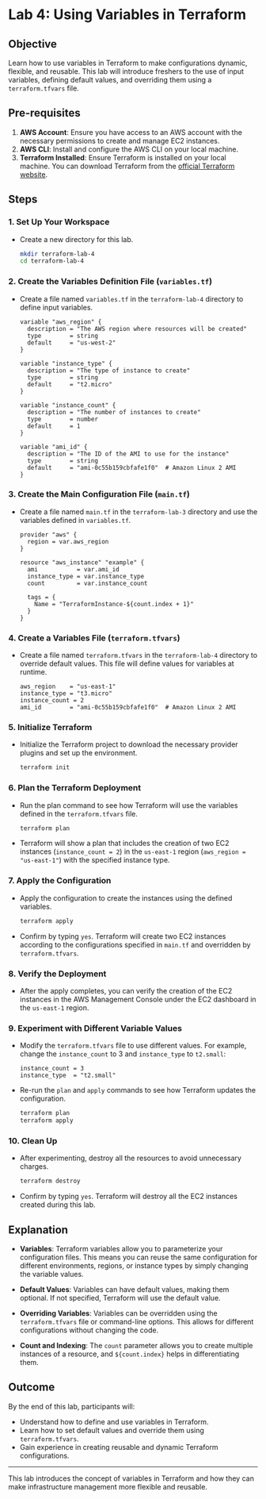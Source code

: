 # Lab 4: Using Variables in Terraform

## Objective

Learn how to use variables in Terraform to make configurations dynamic, flexible, and reusable. This lab will introduce freshers to the use of input variables, defining default values, and overriding them using a `terraform.tfvars` file.

## Pre-requisites

1. **AWS Account**: Ensure you have access to an AWS account with the necessary permissions to create and manage EC2 instances.
2. **AWS CLI**: Install and configure the AWS CLI on your local machine.
3. **Terraform Installed**: Ensure Terraform is installed on your local machine. You can download Terraform from the [official Terraform website](https://www.terraform.io/downloads.html).

## Steps

### 1. Set Up Your Workspace

- Create a new directory for this lab.

    ```bash
    mkdir terraform-lab-4
    cd terraform-lab-4
    ```

### 2. Create the Variables Definition File (`variables.tf`)

- Create a file named `variables.tf` in the `terraform-lab-4` directory to define input variables.

    ```hcl
    variable "aws_region" {
      description = "The AWS region where resources will be created"
      type        = string
      default     = "us-west-2"
    }

    variable "instance_type" {
      description = "The type of instance to create"
      type        = string
      default     = "t2.micro"
    }

    variable "instance_count" {
      description = "The number of instances to create"
      type        = number
      default     = 1
    }

    variable "ami_id" {
      description = "The ID of the AMI to use for the instance"
      type        = string
      default     = "ami-0c55b159cbfafe1f0"  # Amazon Linux 2 AMI
    }
    ```

### 3. Create the Main Configuration File (`main.tf`)

- Create a file named `main.tf` in the `terraform-lab-3` directory and use the variables defined in `variables.tf`.

    ```hcl
    provider "aws" {
      region = var.aws_region
    }

    resource "aws_instance" "example" {
      ami           = var.ami_id
      instance_type = var.instance_type
      count         = var.instance_count

      tags = {
        Name = "TerraformInstance-${count.index + 1}"
      }
    }
    ```

### 4. Create a Variables File (`terraform.tfvars`)

- Create a file named `terraform.tfvars` in the `terraform-lab-4` directory to override default values. This file will define values for variables at runtime.

    ```hcl
    aws_region    = "us-east-1"
    instance_type = "t3.micro"
    instance_count = 2
    ami_id        = "ami-0c55b159cbfafe1f0"  # Amazon Linux 2 AMI
    ```

### 5. Initialize Terraform

- Initialize the Terraform project to download the necessary provider plugins and set up the environment.

    ```bash
    terraform init
    ```

### 6. Plan the Terraform Deployment

- Run the plan command to see how Terraform will use the variables defined in the `terraform.tfvars` file.

    ```bash
    terraform plan
    ```

- Terraform will show a plan that includes the creation of two EC2 instances (`instance_count = 2`) in the `us-east-1` region (`aws_region = "us-east-1"`) with the specified instance type.

### 7. Apply the Configuration

- Apply the configuration to create the instances using the defined variables.

    ```bash
    terraform apply
    ```

- Confirm by typing `yes`. Terraform will create two EC2 instances according to the configurations specified in `main.tf` and overridden by `terraform.tfvars`.

### 8. Verify the Deployment

- After the apply completes, you can verify the creation of the EC2 instances in the AWS Management Console under the EC2 dashboard in the `us-east-1` region.

### 9. Experiment with Different Variable Values

- Modify the `terraform.tfvars` file to use different values. For example, change the `instance_count` to 3 and `instance_type` to `t2.small`:

    ```hcl
    instance_count = 3
    instance_type  = "t2.small"
    ```

- Re-run the `plan` and `apply` commands to see how Terraform updates the configuration.

    ```bash
    terraform plan
    terraform apply
    ```

### 10. Clean Up

- After experimenting, destroy all the resources to avoid unnecessary charges.

    ```bash
    terraform destroy
    ```

- Confirm by typing `yes`. Terraform will destroy all the EC2 instances created during this lab.

## Explanation

- **Variables**: Terraform variables allow you to parameterize your configuration files. This means you can reuse the same configuration for different environments, regions, or instance types by simply changing the variable values.

- **Default Values**: Variables can have default values, making them optional. If not specified, Terraform will use the default value.

- **Overriding Variables**: Variables can be overridden using the `terraform.tfvars` file or command-line options. This allows for different configurations without changing the code.

- **Count and Indexing**: The `count` parameter allows you to create multiple instances of a resource, and `${count.index}` helps in differentiating them.

## Outcome

By the end of this lab, participants will:

- Understand how to define and use variables in Terraform.
- Learn how to set default values and override them using `terraform.tfvars`.
- Gain experience in creating reusable and dynamic Terraform configurations.

---

This lab introduces the concept of variables in Terraform and how they can make infrastructure management more flexible and reusable.
